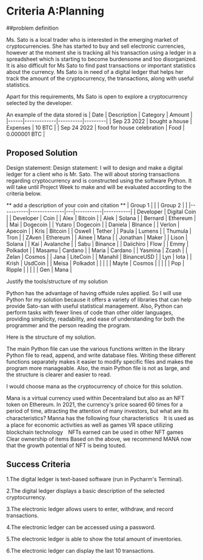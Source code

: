 # Criteria A:Planning 

##problem definition

Ms. Sato is a local trader who is interested in the emerging market of cryptocurrencies. She has started to buy and sell electronic currencies, however at the moment she is tracking all his transaction using a ledger in a spreadsheet which is starting to become burdensome and too disorganized. It is also difficult for Ms Sato to find past transactions or important statistics about the currency. Ms Sato is in need of a digital ledger that helps her track the amount of the cryptocurrency, the transactions, along with useful statistics.

Apart for this requirements, Ms Sato is open to explore a cryptocurrency selected by the developer.

An example of the data stored is
| Date | Description | Category | Amount  |
|------|-------------|----------|---------|
| Sep 23 2022 | bought a house | Expenses | 10 BTC |
| Sep 24 2022 | food for house celebration | Food | 0.000001 BTC |

## Proposed Solution

Design statement:
Design statement: I will to design and make a digital ledger for a client who is Mr. Sato. The  will about storing transactions regarding cryptocurrency and is constructed using the software Python. It will take until Project Week to make and will be evaluated according to the criteria below.

** add a description of your coin and citation **
| Group 1   |              |   | Group  2  |           |
|-----------|--------------|---|-----------|-----------|
| Developer | Digital Coin |   | Developer | Coin      |
| Alex      | Bitcoin      |   | Alek      | Solana    |
| Bernard   | Ethereum     |   | Mai       | Dogecoin  |
| Yutaro    | Dogecoin     |   | Daniela   | BInance   |
| Verlon    | Apecoin      |   | Kris      | Bitcoin   |
| Oswell    | Tether       |   | Paula     | Lumens    |
| Thumula   | Tron         |   | ZAven     | Ethereum  |
| Ainee     | Mana         |   | Jonathan  | Maker     |
| Lison     | Solana       |   | Kai       | Avalanche |
| Sabu      | Binance      |   | Daiichiro | Flow      |
| Emmy      | Polkadot     |   | Masamu    | Cardano   |
| Maria     | Cardano      |   | Yasmina   | Zcash     |
| Zelan     | Cosmos       |   | Jana      | LiteCoin  |
| Manahil   | BinanceUSD   |   | Lyn       | Iota      |
| Krish     | UsdCoin      |   | Meisa     | Polkadot  |
|           |              |   | Mayte     | Cosmos    |
|           |              |   | Pop       | Ripple    |
|           |              |   | Gen       | Mana      |

Justify the tools/structure of my solution

Python has the advantage of having offside rules applied. So I will use Python for my solution because it offers a variety of libraries that can help provide Sato-san with useful statistical management. Also, Python can perform tasks with fewer lines of code than other older languages, providing simplicity, readability, and ease of understanding for both the programmer and the person reading the program.



Here is the structure of my solution.

The main Python file can use the various functions written in the library Python file to read, append, and write database files. Writing these different functions separately makes it easier to modify specific files and makes the program more manageable. Also, the main Python file is not as large, and the structure is clearer and easier to read.


I would choose mana as the cryptocurrency of choice for this solution.

Mana is a virtual currency used within Decentraland but also as an NFT token on Ethereum.
In 2021, the currency's price soared 60 times for a period of time, attracting the attention of many investors, but what are its characteristics?
Manna has the following four characteristics　It is used as a place for economic activities as well as games
VR space utilizing blockchain technology　NFTs earned can be used in other NFT games　Clear ownership of items
Based on the above, we recommend MANA now that the growth potential of NFT is being touted.





## Success Criteria

1.The digital ledger is text-based software (run in Pycharm's Terminal).

2.The digital ledger displays a basic description of the selected cryptocurrency.

3.The electronic ledger allows users to enter, withdraw, and record transactions.

4.The electronic ledger can be accessed using a password.

5.The electronic ledger is able to show the total amount of inventories.

6.The electronic ledger can display the last 10 transactions.

